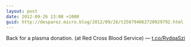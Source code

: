 ```yaml
---
layout: post
date: 2012-09-26 13:08 +1000
guid: http://desparoz.micro.blog/2012/09/26/t250794062720929792.html
---
```

Back for a plasma donation. (at Red Cross Blood Service) — [t.co/RydqaSzi](http://t.co/RydqaSzi)
